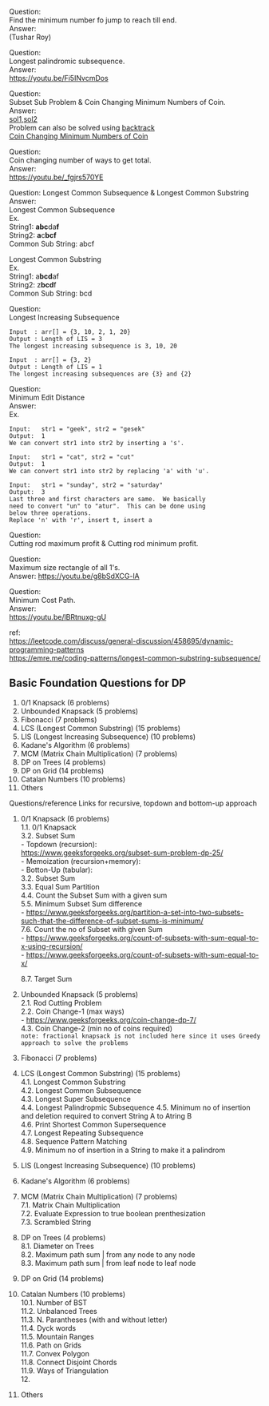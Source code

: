 Question:  
Find the minimum number fo jump to reach till end.  
Answer:  
(Tushar Roy)  


Question:  
Longest palindromic subsequence.  
Answer:  
https://youtu.be/Fi5INvcmDos  

Question:  
Subset Sub Problem & Coin Changing Minimum Numbers of Coin.  
Answer:  
[sol1](https://youtu.be/s6FhG--P7z0),[sol2](https://youtu.be/zKwwjAkaXLI)  
Problem can also be solved using [backtrack](https://github.com/PiyushMittl/java-TipsandTricks/blob/master/problemsolving-backtracking.md)     
[Coin Changing Minimum Numbers of Coin](https://youtu.be/Y0ZqKpToTic)  

Question:  
Coin changing number of ways to get total.  
Answer:  
https://youtu.be/_fgjrs570YE  

Question:
Longest Common Subsequence & Longest Common Substring  
Answer:  
Longest Common Subsequence  
Ex.  
String1: **abc**da**f**  
String2: **a**c**bcf**  
Common Sub String: abcf  

Longest Common Substring  
Ex.  
String1: a**bcd**af  
String2: z**bcd**f  
Common Sub String: bcd  

Question:  
Longest Increasing Subsequence  
```
Input  : arr[] = {3, 10, 2, 1, 20}
Output : Length of LIS = 3
The longest increasing subsequence is 3, 10, 20

Input  : arr[] = {3, 2}
Output : Length of LIS = 1
The longest increasing subsequences are {3} and {2}
```

Question:  
Minimum Edit Distance  
Answer:  
Ex.
```
Input:   str1 = "geek", str2 = "gesek"
Output:  1
We can convert str1 into str2 by inserting a 's'.

Input:   str1 = "cat", str2 = "cut"
Output:  1
We can convert str1 into str2 by replacing 'a' with 'u'.

Input:   str1 = "sunday", str2 = "saturday"
Output:  3
Last three and first characters are same.  We basically
need to convert "un" to "atur".  This can be done using
below three operations. 
Replace 'n' with 'r', insert t, insert a
```

Question:  
Cutting rod maximum profit & Cutting rod minimum profit.  

Question:  
Maximum size rectangle of all 1's.  
Answer:
https://youtu.be/g8bSdXCG-lA  

Question:  
Minimum Cost Path.  
Answer:  
https://youtu.be/lBRtnuxg-gU  

ref:  
https://leetcode.com/discuss/general-discussion/458695/dynamic-programming-patterns  
https://emre.me/coding-patterns/longest-common-substring-subsequence/  



## Basic Foundation Questions for DP  

1. 0/1 Knapsack (6 problems)  
2. Unbounded Knapsack (5 problems)  
3. Fibonacci (7 problems)  
4. LCS (Longest Common Substring) (15 problems)  
5. LIS (Longest Increasing Subsequence) (10 problems)  
6. Kadane's Algorithm (6 problems)  
7. MCM (Matrix Chain Multiplication) (7 problems)  
8. DP on Trees (4 problems)  
9. DP on Grid (14 problems)  
10. Catalan Numbers (10 problems)  
11. Others  

Questions/reference Links for recursive, topdown and bottom-up approach  
1. 0/1 Knapsack (6 problems)  
    1.1. 0/1 Knapsack  
    3.2. Subset Sum  
          - Topdown (recursion):  
               https://www.geeksforgeeks.org/subset-sum-problem-dp-25/  
          - Memoization (recursion+memory):  
          - Botton-Up (tabular):  
    3.2. Subset Sum  
    3.3. Equal Sum Partition  
    4.4. Count the Subset Sum with a given sum  
    5.5. Minimum Subset Sum difference  
            - https://www.geeksforgeeks.org/partition-a-set-into-two-subsets-such-that-the-difference-of-subset-sums-is-minimum/  
    7.6. Count the no of Subset with given Sum  
            - https://www.geeksforgeeks.org/count-of-subsets-with-sum-equal-to-x-using-recursion/  
            - https://www.geeksforgeeks.org/count-of-subsets-with-sum-equal-to-x/
            
    8.7. Target Sum  
2. Unbounded Knapsack (5 problems)  
    2.1. Rod Cutting Problem  
    2.2. Coin Change-1 (max ways)  
           - https://www.geeksforgeeks.org/coin-change-dp-7/  
    4.3. Coin Change-2 (min no of coins required)   
    ``note: fractional knapsack is not included here since it uses Greedy approach to solve the problems``  
3. Fibonacci (7 problems)  
4. LCS (Longest Common Substring) (15 problems)  
    4.1. Longest Common Substring  
    4.2. Longest Common Subsequence  
    4.3. Longest Super Subsequence  
    4.4. Longest Palindropmic Subsequence
    4.5. Minimum no of insertion and deletion required to convert String A to Atring B  
    4.6. Print Shortest Common Supersequence  
    4.7. Longest Repeating Subsequence  
    4.8. Sequence Pattern Matching    
    4.9. Minimum no of insertion in a String to make it a palindrom  


5. LIS (Longest Increasing Subsequence) (10 problems)  
6. Kadane's Algorithm (6 problems)  
7. MCM (Matrix Chain Multiplication) (7 problems)  
    7.1. Matrix Chain Multiplication  
    7.2. Evaluate Expression to true boolean prenthesization  
    7.3. Scrambled String  

8. DP on Trees (4 problems)  
    8.1. Diameter on Trees  
    8.2. Maximum path sum | from any node to any node  
    8.3. Maximum path sum | from leaf node to leaf node    

9. DP on Grid (14 problems)  
10. Catalan Numbers (10 problems)  
    10.1. Number of BST  
    11.2. Unbalanced Trees  
    11.3. N. Parantheses (with and without letter)  
    11.4. Dyck words  
    11.5. Mountain Ranges  
    11.6. Path on Grids  
    11.7. Convex Polygon  
    11.8. Connect Disjoint Chords  
    11.9. Ways of Triangulation  
    12.

11. Others  


